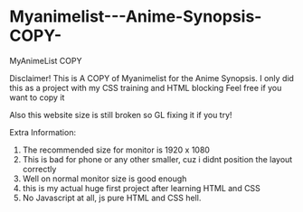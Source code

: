 # Myanimelist---Anime-Synopsis-COPY-
MyAnimeList COPY

Disclaimer!
This is A COPY of Myanimelist for the Anime Synopsis.
I only did this as a project with my CSS training and HTML blocking
Feel free if you want to copy it

Also this website size is still broken so GL fixing it if you try!

Extra Information:
1. The recommended size for monitor is 1920 x 1080
2. This is bad for phone or any other smaller, cuz i didnt position the layout correctly
3. Well on normal monitor size is good enough
4. this is my actual huge first project after learning HTML and CSS
5. No Javascript at all, js pure HTML and CSS hell.
